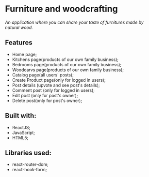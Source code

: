 # Furniture and woodcrafting


*An application where you can share your taste of furnitures made by natural wood.*

## Features

- Home page;
- Kitchens page(products of our own family business);
- Bedrooms page(products of our own family business);
- Woodcarvs page(products of our own family business);
- Catalog page(all users' posts);
- Create Product page(only for logged in users);
- Post details (upvote and see post's details);
- Comment post (only for logged in users);
- Edit post (only for post's owner);
- Delete post(only for post's owner);

## Built with:

- ReactJS;
- JavaScript;
- HTML5;

## Libraries used:

- react-router-dom;
- react-hook-form;